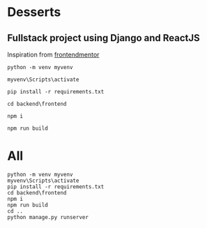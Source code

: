 # Desserts
## Fullstack project using Django and ReactJS

Inspiration from [frontendmentor](https://www.frontendmentor.io/challenges/product-list-with-cart-5MmqLVAp_d)


```batch
python -m venv myvenv
```

```batch
myvenv\Scripts\activate
```

```batch
pip install -r requirements.txt
```

```batch
cd backend\frontend
```

```batch
npm i
```

```batch
npm run build
```

# All
```
python -m venv myvenv
myvenv\Scripts\activate
pip install -r requirements.txt
cd backend\frontend
npm i
npm run build
cd ..
python manage.py runserver

```
